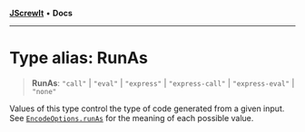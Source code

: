 [**JScrewIt**](../README.md) • **Docs**

***

# Type alias: RunAs

> **RunAs**: `"call"` \| `"eval"` \| `"express"` \| `"express-call"` \| `"express-eval"` \| `"none"`

Values of this type control the type of code generated from a given input.
See [`EncodeOptions.runAs`](../interfaces/EncodeOptions.md#runas) for the meaning of each possible value.

